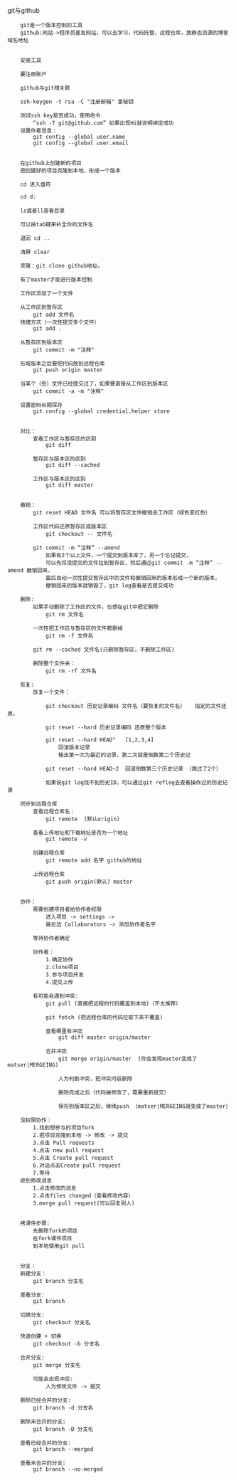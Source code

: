 git与github

        git是一个版本控制的工具
        github:网站->程序员基友网站，可以去学习，代码托管，远程仓库，放静态资源的博客域名地址


        安装工具

        要注册账户

        github与git相关联

        ssh-keygen -t rsa -C "注册邮箱" 拿秘钥

        测试ssh key是否成功，使用命令
            “ssh -T git@github.com” 如果出现Hi就说明绑定成功
        设置作者信息：
            git config --global user.name
            git config --global user.email


        在github上创建新的项目
        把创建好的项目克隆到本地，形成一个版本
    
        cd 进入盘符
    
        cd d:
    
        ls或者ll查看目录
    
        可以按tab键来补全你的文件名
    
        退回 cd ..
    
        清屏 clear
    
        克隆：git clone github地址。
    
        有了master才能进行版本控制
    
        工作区添加了一个文件
    
        从工作区到暂存区  
            git add 文件名
        快捷方式（一次性提交多个文件）
            git add .
    
        从暂存区到版本区
            git commit -m "注释"
        
        形成版本之后要把代码放到远程仓库
            git push origin master
    
        当某个（些）文件已经提交过了，如果要直接从工作区到版本区
            git commit -a -m "注释"
    
        设置密码长期保存
            git config --global credential.helper store


        对比：
            查看工作区与暂存区的区别
                git diff
            
            暂存区与版本区的区别
                git diff --cached
            
            工作区与版本区的区别
                git diff master


        撤销：
            git reset HEAD 文件名 可以将暂存区文件撤销会工作区（绿色变红色）
            
            工作区代码还原暂存区或版本区
                git checkout -- 文件名
            
            git commit -m “注释” --amend
                如果有2个以上文件，一个提交到版本库了，另一个忘记提交，
                可以先将没提交的文件拉到暂存区，然后通过git commit -m “注释” --amend 撤销回来，
                最后自动一次性提交暂存区中的文件和撤销回来的版本形成一个新的版本，
                撤销回来的版本就销毁了，git log查看是否提交成功
    
        删除:
            如果手动删除了工作区的文件，也想在git中把它删除
                git rm 文件名
    
            一次性把工作区与暂存区的文件都删掉
                git rm -f 文件名
            
            git rm --cached 文件名(只删除暂存区，不删除工作区)
    
            删除整个文件夹：
                git rm -rf 文件名
    
        恢复:
            恢复一个文件：
    
                git checkout 历史记录编码 文件名（要恢复的文件名）   指定的文件还原。
    
                git reset --hard 历史记录编码 还原整个版本
    
                git reset --hard HEAD^   [1,2,3,4]
                    回滚版本记录 
                    输出第一次为最近的记录，第二次就是倒数第二个历史记
    
                git reset --hard HEAD~2  回滚倒数第三个历史记录 （跳过了2个）
            
                如果说git log找不到历史ID，可以通过git reflog去查看操作过的历史记录
                
        同步到远程仓库
            查看远程仓库名：
                git remote  (默认origin)
    
            查看上传地址和下载地址是否为一个地址
                git remote -v
            
            创建远程仓库
                git remote add 名字 github的地址
    
            上传远程仓库
                git push origin(默认) master


        协作：
            需要创建项目者给协作者权限
                进入项目 -> settings -> 
                最左边 Collaborators -> 添加协作者名字
    
            等待协作者确定
    
            协作者：
                1.确定协作
                2.clone项目
                3.参与项目开发
                4.提交上传
    
            有可能会遇到冲突:
                git pull (直接把远程的代码覆盖到本地)（不太推荐）
    
                git fetch (把远程仓库的代码拉取下来不覆盖)
    
                查看哪里有冲突
                    git diff master origin/master
    
                合并冲突
                    git merge origin/master  (你会发现master变成了matser|MERGEING)
    
                    人为判断冲突，把冲突内容删除
    
                    删除完成之后（代码被修改了，需要重新提交）
    
                    保存到版本区之后，继续push （matser|MERGEING就变成了master）
    
        没权限协作：
            1.找到想参与的项目fork
            2.把项目克隆到本地 -> 修改 -> 提交
            3.点击 Pull requests
            4.点击 new pull request
            5.点击 Create pull request
            6.对话点击Create pull request
            7.等待
        收到修改消息
            1.点击修改的消息
            2.点击files changed（查看修改内容）
            3.merge pull request(可以回复别人)


        拷课件步骤:
            先删除fork的项目
            在fork课件项目
            到本地使用git pull


        分支：
       	新建分支：
       		git branch 分支名
       	
       	查看分支:
       		git branch
       		
       	切换分支:
       		git checkout 分支名
       	
       	快速创建 + 切换
       		git checkout -b 分支名
       		
       	合并分支:
       		git merge 分支名
       		
       		可能会出现冲突:
       			人为修改文件 -> 提交
       		
       	删除已经合并的分支:
       		git branch -d 分支名
       	
       	删除未合并的分支:
       		git branch -D 分支名
       		
       	查看已经合并的分支:
       		git branch --merged
       		
       	查看未合并的分支:
       		git branch --no-merged